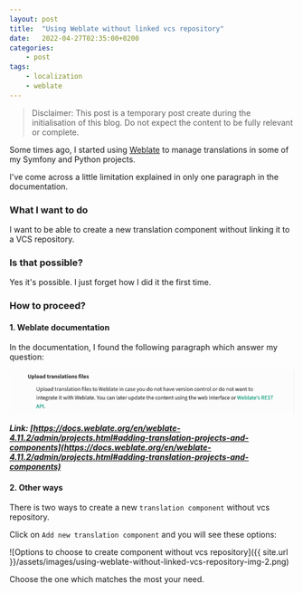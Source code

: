 ```yaml
---
layout: post
title:  "Using Weblate without linked vcs repository"
date:   2022-04-27T02:35:00+0200
categories:
    - post
tags:
    - localization
    - weblate
---
```


> Disclaimer: This post is a temporary post create during the initialisation of this blog.
> Do not expect the content to be fully relevant or complete.

Some times ago, I started using [Weblate](https://weblate.org) to manage translations in some of my Symfony and Python
projects.

I've come across a little limitation explained in only one paragraph in the documentation.

### What I want to do

I want to be able to create a new translation component without linking it to a VCS repository.

### Is that possible?

Yes it's possible. I just forget how I did it the first time.

### How to proceed?

#### 1. Weblate documentation

In the documentation, I found the following paragraph which answer my question:

![Option "Upload translations files" visible](/assets/images/using-weblate-without-linked-vcs-repository-img-1.png)

**_Link: [https://docs.weblate.org/en/weblate-4.11.2/admin/projects.html#adding-translation-projects-and-components](https://docs.weblate.org/en/weblate-4.11.2/admin/projects.html#adding-translation-projects-and-components)_**

#### 2. Other ways

There is two ways to create a new `translation component` without vcs repository.

Click on `Add new translation component` and you will see these options:

![Options to choose to create component without vcs repository]({{ site.url }}/assets/images/using-weblate-without-linked-vcs-repository-img-2.png)

Choose the one which matches the most your need.
